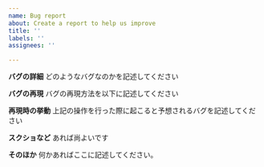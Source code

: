 ```yaml
---
name: Bug report
about: Create a report to help us improve
title: ''
labels: ''
assignees: ''

---
```


**バグの詳細**
どのようなバグなのかを記述してください

**バグの再現**
バグの再現方法を以下に記述してください

**再現時の挙動**
上記の操作を行った際に起こると予想されるバグを記述してください

**スクショなど**
あれば尚よいです

**そのほか**
何かあればここに記述してください。
